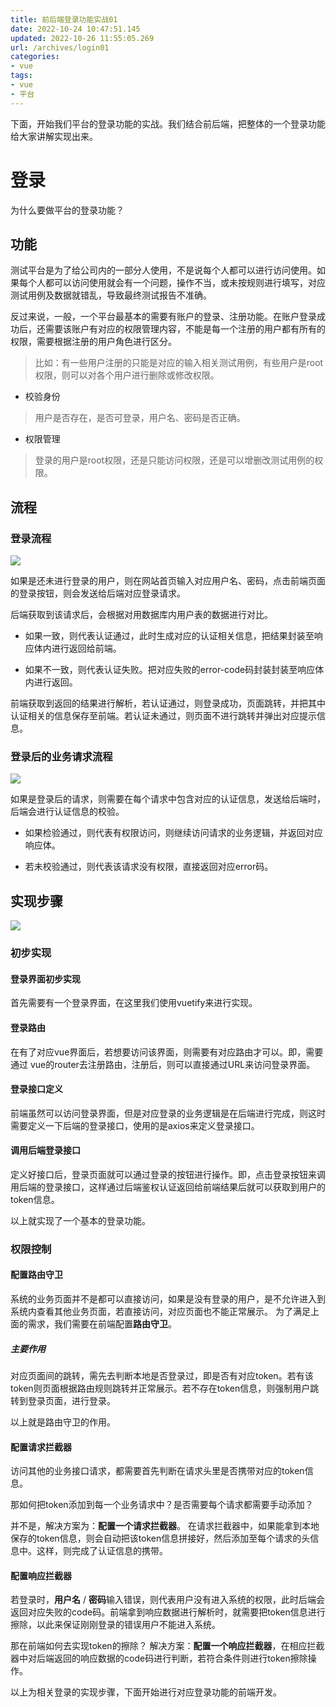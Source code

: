 ```yaml
---
title: 前后端登录功能实战01
date: 2022-10-24 10:47:51.145
updated: 2022-10-26 11:55:05.269
url: /archives/login01
categories: 
- vue
tags: 
- vue
- 平台
---
```


下面，开始我们平台的登录功能的实战。我们结合前后端，把整体的一个登录功能给大家讲解实现出来。 

# 登录

为什么要做平台的登录功能？
## 功能

测试平台是为了给公司内的一部分人使用，不是说每个人都可以进行访问使用。如果每个人都可以访问使用就会有一个问题，操作不当，或未按规则进行填写，对应测试用例及数据就错乱，导致最终测试报告不准确。

反过来说，一般，一个平台最基本的需要有账户的登录、注册功能。在账户登录成功后，还需要该账户有对应的权限管理内容，不能是每一个注册的用户都有所有的权限，需要根据注册的用户角色进行区分。
>比如：有一些用户注册的只能是对应的输入相关测试用例，有些用户是root权限，则可以对各个用户进行删除或修改权限。


- 校验身份
>用户是否存在，是否可登录，用户名、密码是否正确。

- 权限管理
>登录的用户是root权限，还是只能访问权限，还是可以增删改测试用例的权限。


## 流程
### 登录流程
![](https://cdn.jsdelivr.net/gh/testeru-top/top-images/tester/202210241355098.png)

如果是还未进行登录的用户，则在网站首页输入对应用户名、密码，点击前端页面的登录按钮，则会发送给后端对应登录请求。

后端获取到该请求后，会根据对用数据库内用户表的数据进行对比。

- 如果一致，则代表认证通过，此时生成对应的认证相关信息，把结果封装至响应体内进行返回给前端。

- 如果不一致，则代表认证失败。把对应失败的error-code码封装封装至响应体内进行返回。

前端获取到返回的结果进行解析，若认证通过，则登录成功，页面跳转，并把其中认证相关的信息保存至前端。若认证未通过，则页面不进行跳转并弹出对应提示信息。

### 登录后的业务请求流程

![](https://cdn.jsdelivr.net/gh/testeru-top/top-images/tester/202210241355097.png)

如果是登录后的请求，则需要在每个请求中包含对应的认证信息，发送给后端时，后端会进行认证信息的校验。

- 如果检验通过，则代表有权限访问，则继续访问请求的业务逻辑，并返回对应响应体。

- 若未校验通过，则代表该请求没有权限，直接返回对应error码。



## 实现步骤
![](https://cdn.jsdelivr.net/gh/testeru-top/top-images/tester/202210241418057.png)



### 初步实现
#### 登录界面初步实现


首先需要有一个登录界面，在这里我们使用vuetify来进行实现。
#### 登录路由
在有了对应vue界面后，若想要访问该界面，则需要有对应路由才可以。即，需要通过 vue的router去注册路由，注册后，则可以直接通过URL来访问登录界面。
#### 登录接口定义
前端虽然可以访问登录界面，但是对应登录的业务逻辑是在后端进行完成，则这时需要定义一下后端的登录接口，使用的是axios来定义登录接口。
#### 调用后端登录接口
定义好接口后，登录页面就可以通过登录的按钮进行操作。即，点击登录按钮来调用后端的登录接口，这样通过后端鉴权认证返回给前端结果后就可以获取到用户的token信息。

以上就实现了一个基本的登录功能。

### 权限控制
####  配置路由守卫
系统的业务页面并不是都可以直接访问，如果是没有登录的用户，是不允许进入到系统内查看其他业务页面，若直接访问，对应页面也不能正常展示。
为了满足上面的需求，我们需要在前端配置**路由守卫**。

##### 主要作用
对应页面间的跳转，需先去判断本地是否登录过，即是否有对应token。若有该token则页面根据路由规则跳转并正常展示。若不存在token信息，则强制用户跳转到登录页面，进行登录。

以上就是路由守卫的作用。





####  配置请求拦截器
访问其他的业务接口请求，都需要首先判断在请求头里是否携带对应的token信息。

那如何把token添加到每一个业务请求中？是否需要每个请求都需要手动添加？

并不是，解决方案为：**配置一个请求拦截器**。
在请求拦截器中，如果能拿到本地保存的token信息，则会自动把该token信息拼接好，然后添加至每个请求的头信息中。这样，则完成了认证信息的携带。

####  配置响应拦截器

若登录时，**用户名** / **密码**输入错误，则代表用户没有进入系统的权限，此时后端会返回对应失败的code码。前端拿到响应数据进行解析时，就需要把token信息进行擦除，以此来保证刚刚登录的错误用户不能进入系统。

那在前端如何去实现token的擦除？
解决方案：**配置一个响应拦截器**，在相应拦截器中对后端返回的响应数据的code码进行判断，若符合条件则进行token擦除操作。

以上为相关登录的实现步骤，下面开始进行对应登录功能的前端开发。

